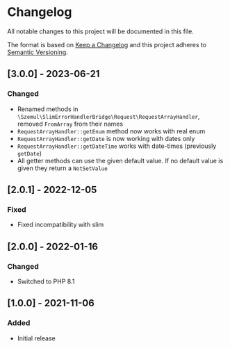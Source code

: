 # Changelog
All notable changes to this project will be documented in this file.
 
The format is based on [Keep a Changelog](http://keepachangelog.com/en/1.0.0/)
and this project adheres to [Semantic Versioning](http://semver.org/spec/v2.0.0.html).

## [3.0.0] - 2023-06-21
### Changed
- Renamed methods in `\Szemul\SlimErrorHandlerBridge\Request\RequestArrayHandler`, removed `FromArray` from their names
- `RequestArrayHandler::getEnum` method now works with real enum
- `RequestArrayHandler::getDate` is now working with dates only
- `RequestArrayHandler::getDateTime` works with date-times (previously `getDate`)
- All getter methods can use the given default value. If no default value is given they return a `NotSetValue`

## [2.0.1] - 2022-12-05
### Fixed
- Fixed incompatibility with slim


## [2.0.0] - 2022-01-16
### Changed
- Switched to PHP 8.1


## [1.0.0] - 2021-11-06
### Added
- Initial release
